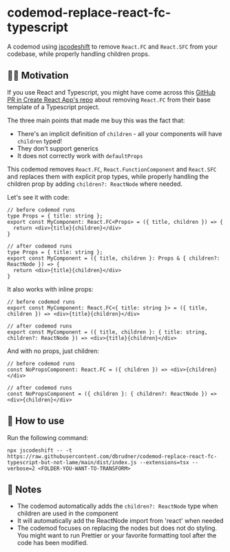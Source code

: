 # codemod-replace-react-fc-typescript

A codemod using [jscodeshift](https://github.com/facebook/jscodeshift) to remove `React.FC` and `React.SFC` from your codebase, while properly handling children props.

## :man_teacher: Motivation

If you use React and Typescript, you might have come across this [GitHub PR in Create React App's repo](https://github.com/facebook/create-react-app/pull/8177) about removing `React.FC` from their base template of a Typescript project.

The three main points that made me buy this was the fact that:
- There's an implicit definition of `children` - all your components will have `children` typed!
- They don't support generics
- It does not correctly work with `defaultProps`

This codemod removes `React.FC`, `React.FunctionComponent` and `React.SFC` and replaces them with explicit prop types, while properly handling the children prop by adding `children?: ReactNode` where needed.

Let's see it with code:

```tsx
// before codemod runs
type Props = { title: string };
export const MyComponent: React.FC<Props> = ({ title, children }) => {
  return <div>{title}{children}</div>
}

// after codemod runs
type Props = { title: string };
export const MyComponent = ({ title, children }: Props & { children?: ReactNode }) => {
  return <div>{title}{children}</div>
}
```

It also works with inline props:

```tsx
// before codemod runs
export const MyComponent: React.FC<{ title: string }> = ({ title, children }) => <div>{title}{children}</div>

// after codemod runs
export const MyComponent = ({ title, children }: { title: string, children?: ReactNode }) => <div>{title}{children}</div>
```

And with no props, just children:

```tsx
// before codemod runs
const NoPropsComponent: React.FC = ({ children }) => <div>{children}</div>

// after codemod runs
const NoPropsComponent = ({ children }: { children?: ReactNode }) => <div>{children}</div>
```

## :toolbox: How to use

Run the following command:

```
npx jscodeshift -- -t https://raw.githubusercontent.com/dbrudner/codemod-replace-react-fc-typescript-but-not-lame/main/dist/index.js --extensions=tsx --verbose=2 <FOLDER-YOU-WANT-TO-TRANSFORM>
```

## :notebook: Notes

- The codemod automatically adds the `children?: ReactNode` type when children are used in the component
- It will automatically add the ReactNode import from 'react' when needed
- The codemod focuses on replacing the nodes but does not do styling. You might want to run Prettier or your favorite formatting tool after the code has been modified.
